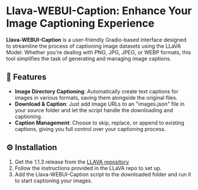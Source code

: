 # Llava-WEBUI-Caption: Enhance Your Image Captioning Experience

**Llava-WEBUI-Caption** is a user-friendly Gradio-based interface designed to streamline the process of captioning image datasets using the LLaVA Model. Whether you're dealing with PNG, JPG, JPEG, or WEBP formats, this tool simplifies the task of generating and managing image captions.

## 🌟 Features
- **Image Directory Captioning**: Automatically create text captions for images in various formats, saving them alongside the original files.
- **Download & Caption**: Just add image URLs to an "images.json" file in your source folder and let the script handle the downloading and captioning.
- **Caption Management**: Choose to skip, replace, or append to existing captions, giving you full control over your captioning process.

## ⚙️ Installation
1. Get the 1.1.3 release from the [LLAVA repository](https://github.com/haotian-liu/LLaVA/releases/tag/v1.1.3)
2. Follow the instructions provided in the LLaVA repo to set up.
3. Add the Llava-WEBUI-Caption script to the downloaded folder and run it to start captioning your images.
